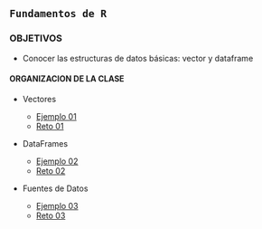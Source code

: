 
## `Fundamentos de R`

### OBJETIVOS 

- Conocer las estructuras de datos básicas: vector y dataframe

#### ORGANIZACION DE LA CLASE 

- Vectores
	- [Ejemplo 01](Ejemplo-01)
	- [Reto 01](Reto-01)

- DataFrames
	- [Ejemplo 02](Ejemplo-01)
	- [Reto 02](Reto-01)

- Fuentes de Datos
	- [Ejemplo 03](Ejemplo-01)
	- [Reto 03](Reto-01)

